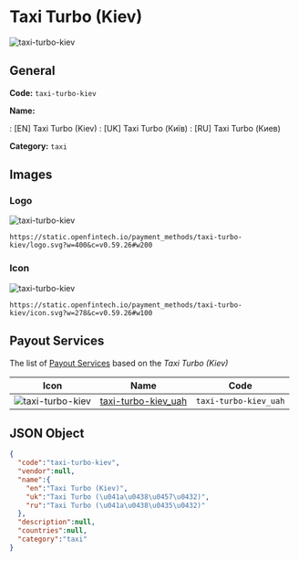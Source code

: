 
# Taxi Turbo (Kiev) 
![taxi-turbo-kiev](https://static.openfintech.io/payment_methods/taxi-turbo-kiev/logo.svg?w=400&c=v0.59.26#w200)  

## General 
**Code:** `taxi-turbo-kiev` 
 
**Name:** 
 
:	[EN] Taxi Turbo (Kiev) 
:	[UK] Taxi Turbo (Київ) 
:	[RU] Taxi Turbo (Киев) 
 
**Category:** `taxi` 
 

## Images 

### Logo 
![taxi-turbo-kiev](https://static.openfintech.io/payment_methods/taxi-turbo-kiev/logo.svg?w=400&c=v0.59.26#w200)  

```
https://static.openfintech.io/payment_methods/taxi-turbo-kiev/logo.svg?w=400&c=v0.59.26#w200
```  

### Icon 
![taxi-turbo-kiev](https://static.openfintech.io/payment_methods/taxi-turbo-kiev/icon.svg?w=278&c=v0.59.26#w100)  

```
https://static.openfintech.io/payment_methods/taxi-turbo-kiev/icon.svg?w=278&c=v0.59.26#w100
```  

## Payout Services 
 
The list of [Payout Services](/payout-services/) based on the _Taxi Turbo (Kiev)_ 

|Icon|Name|Code| 
|:---:|:---:|:---:| 
|![taxi-turbo-kiev](https://static.openfintech.io/payout_methods/taxi-turbo-kiev/icon.svg?w=278&c=v0.59.26#w40) |[taxi-turbo-kiev_uah](/payout-services/taxi-turbo-kiev_uah/)|`taxi-turbo-kiev_uah`| 
 

## JSON Object 

```json
{
  "code":"taxi-turbo-kiev",
  "vendor":null,
  "name":{
    "en":"Taxi Turbo (Kiev)",
    "uk":"Taxi Turbo (\u041a\u0438\u0457\u0432)",
    "ru":"Taxi Turbo (\u041a\u0438\u0435\u0432)"
  },
  "description":null,
  "countries":null,
  "category":"taxi"
}
```  
